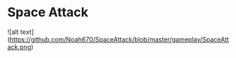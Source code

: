 # Space Attack
![alt text] (https://github.com/Noah670/SpaceAttack/blob/master/gameplay/SpaceAttack.png)
